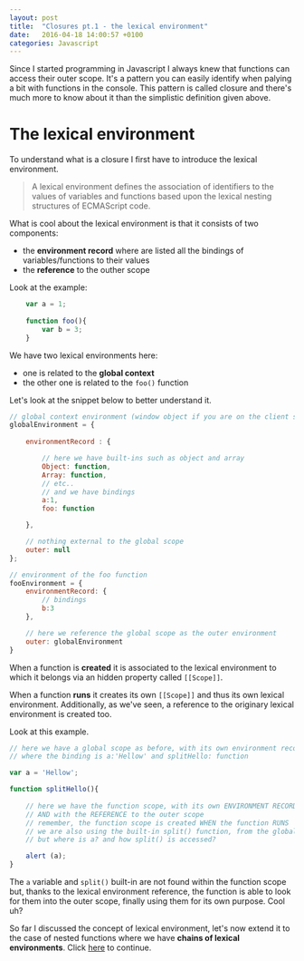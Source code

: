 ```yaml
---
layout: post
title:  "Closures pt.1 - the lexical environment"
date:   2016-04-18 14:00:57 +0100
categories: Javascript
---
```


Since I started programming in Javascript I always knew that functions can access their outer scope. It's a pattern you can easily identify when palying a bit with functions in the console. 
This pattern is called closure and there's much more to know about it than the simplistic definition given above.

# The lexical environment # 

To understand what is a closure I first have to introduce the lexical environment.

> A lexical environment defines the association of identifiers to the values of variables and functions based upon the lexical nesting structures of ECMAScript code.

What is cool about the lexical environment is that it consists of two components: 

* the **environment record** where are listed all the bindings of variables/functions to their values
* the **reference** to the outher scope

Look at the example:


```javascript
	var a = 1;
	
	function foo(){
		var b = 3;
	}
```

We have two lexical environments here: 

* one is related to the **global context**
* the other one is related to the `foo()` function

Let's look at the snippet below to better understand it.

```javascript
// global context environment (window object if you are on the client side)
globalEnvironment = {
	
	environmentRecord : {

		// here we have built-ins such as object and array
		Object: function,
		Array: function,
		// etc..
		// and we have bindings
		a:1,
		foo: function

	},

	// nothing external to the global scope
	outer: null
};

// environment of the foo function
fooEnvironment = {
	environmentRecord: {
		// bindings
		b:3
	},

	// here we reference the global scope as the outer environment
	outer: globalEnvironment
}
```

When a function is **created** it is associated to the lexical environment to which it belongs via an hidden property called `[[Scope]]`.

When a function **runs** it creates its own `[[Scope]]` and thus its own lexical environment. Additionally, as we've seen, a reference to the originary lexical environment is created too.

Look at this example.

```javascript
// here we have a global scope as before, with its own environment record
// where the binding is a:'Hellow' and splitHello: function

var a = 'Hellow';

function splitHello(){
	
	// here we have the function scope, with its own ENVIRONMENT RECORD 
	// AND with the REFERENCE to the outer scope
	// remember, the function scope is created WHEN the function RUNS
	// we are also using the built-in split() function, from the global scope
	// but where is a? and how split() is accessed?

	alert (a);
}
```

The `a` variable and `split()` built-in are not found within the function scope but, thanks to the lexical environment reference, the function is able to look for them into the outer scope, finally using them for its own purpose. Cool uh?

So far I discussed the concept of lexical environment, let's now extend it to the case of nested functions where we have **chains of lexical environments**. Click [here](javascript/2016/04/20/closures-pt2.html) to continue.